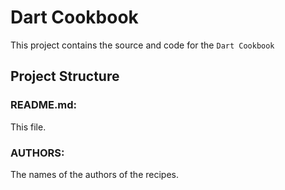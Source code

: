 # Dart Cookbook

This project contains the source and code for the `Dart Cookbook`

## Project Structure

### README.md:
This file.

### AUTHORS: 
The names of the authors of the recipes.
